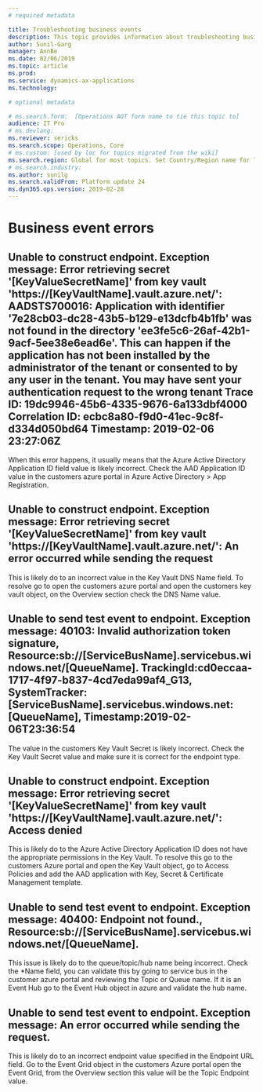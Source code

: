 ```yaml
---
# required metadata

title: Troubleshooting business events
description: This topic provides information about troubleshooting business events.
author: Sunil-Garg
manager: AnnBe
ms.date: 02/06/2019
ms.topic: article
ms.prod: 
ms.service: dynamics-ax-applications
ms.technology: 

# optional metadata

# ms.search.form:  [Operations AOT form name to tie this topic to]
audience: IT Pro
# ms.devlang: 
ms.reviewer: sericks
ms.search.scope: Operations, Core
# ms.custom: [used by loc for topics migrated from the wiki]
ms.search.region: Global for most topics. Set Country/Region name for localizations
# ms.search.industry: 
ms.author: sunilg
ms.search.validFrom: Platform update 24
ms.dyn365.ops.version: 2019-02-28
---
```


# Business event errors
## Unable to construct endpoint. Exception message: Error retrieving secret '[KeyValueSecretName]' from key vault 'https://[KeyVaultName].vault.azure.net/': AADSTS700016: Application with identifier '7e28cb03-dc28-43b5-b129-e13dcfb4b1fb' was not found in the directory 'ee3fe5c6-26af-42b1-9acf-5ee38e6ead6e'. This can happen if the application has not been installed by the administrator of the tenant or consented to by any user in the tenant. You may have sent your authentication request to the wrong tenant Trace ID: 19dc9946-45b6-4335-9676-6a133dbf4000 Correlation ID: ecbc8a80-f9d0-41ec-9c8f-d334d050bd64 Timestamp: 2019-02-06 23:27:06Z
When this error happens, it usually means that the Azure Active Directory Application ID field value is likely incorrect. Check the AAD Application ID value in the customers azure portal in Azure Active Directory > App Registration.

## Unable to construct endpoint. Exception message: Error retrieving secret '[KeyValueSecretName]' from key vault 'https://[KeyVaultName].vault.azure.net/': An error occurred while sending the request
This is likely do to an incorrect value in the Key Vault DNS Name field. To resolve go to open the customers azure portal and open the customers key vault object, on the Overview section check the DNS Name value.

## Unable to send test event to endpoint. Exception message: 40103: Invalid authorization token signature, Resource:sb://[ServiceBusName].servicebus.windows.net/[QueueName]. TrackingId:cd0eccaa-1717-4f97-b837-4cd7eda99af4_G13, SystemTracker:[ServiceBusName].servicebus.windows.net:[QueueName], Timestamp:2019-02-06T23:36:54
The value in the customers Key Vault Secret is likely incorrect. Check the Key Vault Secret value and make sure it is correct for the endpoint type.

## Unable to construct endpoint. Exception message: Error retrieving secret '[KeyValueSecretName]' from key vault 'https://[KeyVaultName].vault.azure.net/': Access denied
This is likely do to the Azure Active Directory Application ID does not have the appropriate permissions in the Key Vault. To resolve this go to the customers Azure portal and open the Key Vault object, go to Access Policies and add the AAD application with Key, Secret & Certificate Management template.

## Unable to send test event to endpoint. Exception message: 40400: Endpoint not found., Resource:sb://[ServiceBusName].servicebus.windows.net/[QueueName].
This issue is likely do to the queue/topic/hub name being incorrect. Check the *Name field, you can validate this by going to service bus in the customer azure portal and reviewing the Topic or Queue name. If it is an Event Hub go to the Event Hub object in azure and validate the hub name.

## Unable to send test event to endpoint. Exception message: An error occurred while sending the request.
This is likely do to an incorrect endpoint value specified in the Endpoint URL field. Go to the Event Grid object in the customers Azure portal open the Event Grid, from the Overview section this value will be the Topic Endpoint value.

